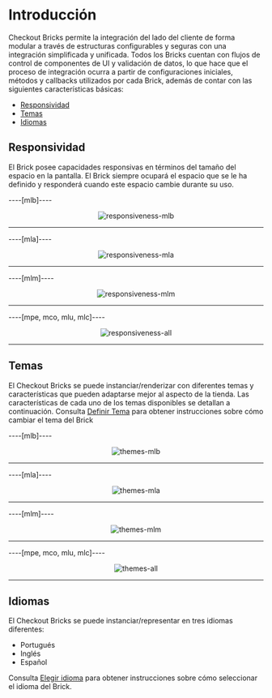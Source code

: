 # Introducción

Checkout Bricks permite la integración del lado del cliente de forma modular a través de estructuras configurables y seguras con una integración simplificada y unificada. Todos los Bricks cuentan con flujos de control de componentes de UI y validación de datos, lo que hace que el proceso de integración ocurra a partir de configuraciones iniciales, métodos y callbacks utilizados por cada Brick, además de contar con las siguientes características básicas:

* [Responsividad](#bookmark_responsividad)
* [Temas](#bookmark_temas)
* [Idiomas](#bookmark_idiomas)

## Responsividad

El Brick posee capacidades responsivas en términos del tamaño del espacio en la pantalla. El Brick siempre ocupará el espacio que se le ha definido y responderá cuando este espacio cambie durante su uso.

----[mlb]---- 
<center>

![responsiveness-mlb](checkout-bricks/responsiveness-mlb-es.gif)

</center>

------------
----[mla]---- 
<center>

![responsiveness-mla](checkout-bricks/responsiveness-mla-es.gif)

</center>

------------
----[mlm]---- 
<center>

![responsiveness-mlm](checkout-bricks/responsiveness-mlm-es.gif)

</center>

------------
----[mpe, mco, mlu, mlc]---- 
<center>

![responsiveness-all](checkout-bricks/responsiveness-all-es.gif)

</center>

------------

## Temas

El Checkout Bricks se puede instanciar/renderizar con diferentes temas y características que pueden adaptarse mejor al aspecto de la tienda. Las características de cada uno de los temas disponibles se detallan a continuación. Consulta [Definir Tema](/developers/es/docs/checkout-bricks/additional-content/set-theme) para obtener instrucciones sobre cómo cambiar el tema del Brick

----[mlb]----
<center>

![themes-mlb](checkout-bricks/themes-mlb-es.png)

</center>

------------
----[mla]----
<center>

![themes-mla](checkout-bricks/themes-mla-es.jpg) 

</center>

------------
----[mlm]----
<center>

![themes-mlm](checkout-bricks/themes-mlm-es.jpg) 

</center>

------------
----[mpe, mco, mlu, mlc]----
<center>

![themes-all](checkout-bricks/themes-all-es.png)

</center>

------------

## Idiomas

El Checkout Bricks se puede instanciar/representar en tres idiomas diferentes:

* Portugués
* Inglés 
* Español

Consulta [Elegir idioma](/developers/es/docs/checkout-bricks/additional-content/select-language) para obtener instrucciones sobre cómo seleccionar el idioma del Brick.